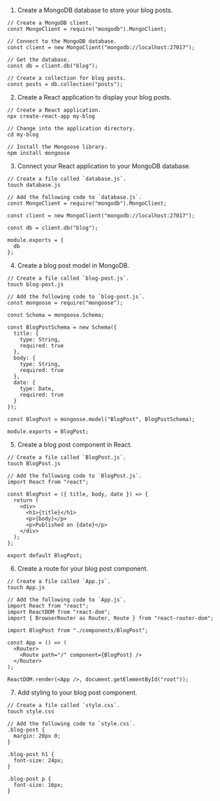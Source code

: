 
1. Create a MongoDB database to store your blog posts.

```
// Create a MongoDB client.
const MongoClient = require("mongodb").MongoClient;

// Connect to the MongoDB database.
const client = new MongoClient("mongodb://localhost:27017");

// Get the database.
const db = client.db("blog");

// Create a collection for blog posts.
const posts = db.collection("posts");
```

2. Create a React application to display your blog posts.

```
// Create a React application.
npx create-react-app my-blog

// Change into the application directory.
cd my-blog

// Install the Mongoose library.
npm install mongoose
```
    
3. Connect your React application to your MongoDB database.

```
// Create a file called `database.js`.
touch database.js

// Add the following code to `database.js`.
const MongoClient = require("mongodb").MongoClient;

const client = new MongoClient("mongodb://localhost:27017");

const db = client.db("blog");

module.exports = {
  db
};
```

4. Create a blog post model in MongoDB.

```
// Create a file called `blog-post.js`.
touch blog-post.js

// Add the following code to `blog-post.js`.
const mongoose = require("mongoose");

const Schema = mongoose.Schema;

const BlogPostSchema = new Schema({
  title: {
    type: String,
    required: true
  },
  body: {
    type: String,
    required: true
  },
  date: {
    type: Date,
    required: true
  }
});

const BlogPost = mongoose.model("BlogPost", BlogPostSchema);

module.exports = BlogPost;
```

5. Create a blog post component in React.

```
// Create a file called `BlogPost.js`.
touch BlogPost.js

// Add the following code to `BlogPost.js`.
import React from "react";

const BlogPost = ({ title, body, date }) => {
  return (
    <div>
      <h1>{title}</h1>
      <p>{body}</p>
      <p>Published on {date}</p>
    </div>
  );
};

export default BlogPost;
```

6. Create a route for your blog post component.

```
// Create a file called `App.js`.
touch App.js

// Add the following code to `App.js`.
import React from "react";
import ReactDOM from "react-dom";
import { BrowserRouter as Router, Route } from "react-router-dom";

import BlogPost from "./components/BlogPost";

const App = () => (
  <Router>
    <Route path="/" component={BlogPost} />
  </Router>
);

ReactDOM.render(<App />, document.getElementById("root"));
```

7. Add styling to your blog post component.

```
// Create a file called `style.css`.
touch style.css

// Add the following code to `style.css`.
.blog-post {
  margin: 20px 0;
}

.blog-post h1 {
  font-size: 24px;
}

.blog-post p {
  font-size: 16px;
}
```